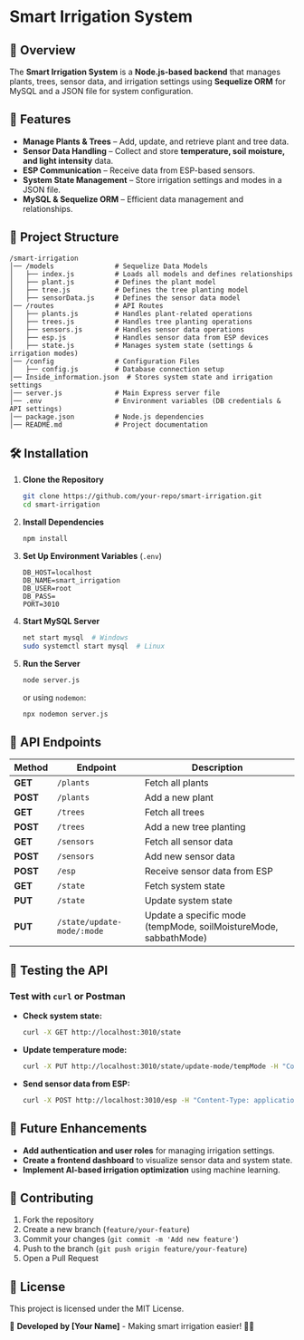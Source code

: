 # Smart Irrigation System

## 📌 Overview
The **Smart Irrigation System** is a **Node.js-based backend** that manages plants, trees, sensor data, and irrigation settings using **Sequelize ORM** for MySQL and a JSON file for system configuration.

## 🚀 Features
- **Manage Plants & Trees** – Add, update, and retrieve plant and tree data.
- **Sensor Data Handling** – Collect and store **temperature, soil moisture, and light intensity** data.
- **ESP Communication** – Receive data from ESP-based sensors.
- **System State Management** – Store irrigation settings and modes in a JSON file.
- **MySQL & Sequelize ORM** – Efficient data management and relationships.

## 📂 Project Structure
```
/smart-irrigation
│── /models               # Sequelize Data Models
│   ├── index.js          # Loads all models and defines relationships
│   ├── plant.js          # Defines the plant model
│   ├── tree.js           # Defines the tree planting model
│   ├── sensorData.js     # Defines the sensor data model
│── /routes               # API Routes
│   ├── plants.js         # Handles plant-related operations
│   ├── trees.js          # Handles tree planting operations
│   ├── sensors.js        # Handles sensor data operations
│   ├── esp.js            # Handles sensor data from ESP devices
│   ├── state.js          # Manages system state (settings & irrigation modes)
│── /config               # Configuration Files
│   ├── config.js         # Database connection setup
│── Inside_information.json  # Stores system state and irrigation settings
│── server.js             # Main Express server file
│── .env                  # Environment variables (DB credentials & API settings)
│── package.json          # Node.js dependencies
│── README.md             # Project documentation
```

## 🛠️ Installation
1. **Clone the Repository**
   ```bash
   git clone https://github.com/your-repo/smart-irrigation.git
   cd smart-irrigation
   ```

2. **Install Dependencies**
   ```bash
   npm install
   ```

3. **Set Up Environment Variables** (`.env`)
   ```env
   DB_HOST=localhost
   DB_NAME=smart_irrigation
   DB_USER=root
   DB_PASS=
   PORT=3010
   ```

4. **Start MySQL Server**
   ```bash
   net start mysql  # Windows
   sudo systemctl start mysql  # Linux
   ```

5. **Run the Server**
   ```bash
   node server.js
   ```
   or using `nodemon`:
   ```bash
   npx nodemon server.js
   ```

## 📡 API Endpoints
| Method | Endpoint          | Description |
|--------|------------------|-------------|
| **GET**  | `/plants`        | Fetch all plants |
| **POST** | `/plants`        | Add a new plant |
| **GET**  | `/trees`         | Fetch all trees |
| **POST** | `/trees`         | Add a new tree planting |
| **GET**  | `/sensors`       | Fetch all sensor data |
| **POST** | `/sensors`       | Add new sensor data |
| **POST** | `/esp`           | Receive sensor data from ESP |
| **GET**  | `/state`         | Fetch system state |
| **PUT**  | `/state`         | Update system state |
| **PUT**  | `/state/update-mode/:mode` | Update a specific mode (tempMode, soilMoistureMode, sabbathMode) |

## 🧪 Testing the API
### **Test with `curl` or Postman**
- **Check system state:**
  ```bash
  curl -X GET http://localhost:3010/state
  ```
- **Update temperature mode:**
  ```bash
  curl -X PUT http://localhost:3010/state/update-mode/tempMode -H "Content-Type: application/json" -d '{"temp": 30, "minTime": 7}'
  ```
- **Send sensor data from ESP:**
  ```bash
  curl -X POST http://localhost:3010/esp -H "Content-Type: application/json" -d '{"treeId": 1, "temperature": 26, "lightIntensity": 600, "soilMoisture": 450, "isRunning": true}'
  ```

## 🎯 Future Enhancements
- **Add authentication and user roles** for managing irrigation settings.
- **Create a frontend dashboard** to visualize sensor data and system state.
- **Implement AI-based irrigation optimization** using machine learning.

## 🤝 Contributing
1. Fork the repository
2. Create a new branch (`feature/your-feature`)
3. Commit your changes (`git commit -m 'Add new feature'`)
4. Push to the branch (`git push origin feature/your-feature`)
5. Open a Pull Request

## 📜 License
This project is licensed under the MIT License.

🚀 **Developed by [Your Name]** - Making smart irrigation easier! 🌿💧
